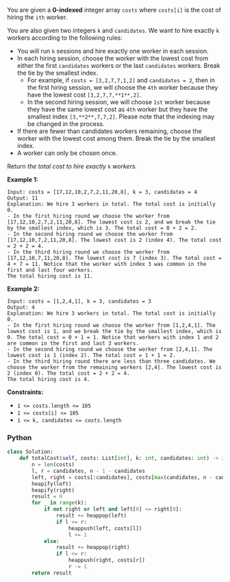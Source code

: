 You are given a  **0-indexed**  integer array  `costs`  where  `costs[i]`  is the cost of hiring the  `ith`  worker.

You are also given two integers  `k`  and  `candidates`. We want to hire exactly  `k`  workers according to the
following rules:

- You will run  `k`  sessions and hire exactly one worker in each session.
- In each hiring session, choose the worker with the lowest cost from either the first  `candidates`  workers or the
  last  `candidates`  workers. Break the tie by the smallest index.
    - For example, if  `costs = [3,2,7,7,1,2]`  and  `candidates = 2`, then in the first hiring session, we will choose
      the  `4th`  worker because they have the lowest cost  `[3,2,7,7,**1**,2]`.
    - In the second hiring session, we will choose  `1st`  worker because they have the same lowest cost as  `4th`
      worker but they have the smallest index  `[3,**2**,7,7,2]`. Please note that the indexing may be changed in the
      process.
- If there are fewer than candidates workers remaining, choose the worker with the lowest cost among them. Break the tie
  by the smallest index.
- A worker can only be chosen once.

Return  _the total cost to hire exactly_ `k` _workers._

**Example 1:**

```
Input: costs = [17,12,10,2,7,2,11,20,8], k = 3, candidates = 4
Output: 11
Explanation: We hire 3 workers in total. The total cost is initially 0.
- In the first hiring round we choose the worker from [17,12,10,2,7,2,11,20,8]. The lowest cost is 2, and we break the tie by the smallest index, which is 3. The total cost = 0 + 2 = 2.
- In the second hiring round we choose the worker from [17,12,10,7,2,11,20,8]. The lowest cost is 2 (index 4). The total cost = 2 + 2 = 4.
- In the third hiring round we choose the worker from [17,12,10,7,11,20,8]. The lowest cost is 7 (index 3). The total cost = 4 + 7 = 11. Notice that the worker with index 3 was common in the first and last four workers.
The total hiring cost is 11.
```

**Example 2:**

```
Input: costs = [1,2,4,1], k = 3, candidates = 3
Output: 4
Explanation: We hire 3 workers in total. The total cost is initially 0.
- In the first hiring round we choose the worker from [1,2,4,1]. The lowest cost is 1, and we break the tie by the smallest index, which is 0. The total cost = 0 + 1 = 1. Notice that workers with index 1 and 2 are common in the first and last 3 workers.
- In the second hiring round we choose the worker from [2,4,1]. The lowest cost is 1 (index 2). The total cost = 1 + 1 = 2.
- In the third hiring round there are less than three candidates. We choose the worker from the remaining workers [2,4]. The lowest cost is 2 (index 0). The total cost = 2 + 2 = 4.
The total hiring cost is 4.
```

**Constraints:**

- `1 <= costs.length <= 105`
- `1 <= costs[i] <= 105`
- `1 <= k, candidates <= costs.length`

### Python

```python
class Solution:
    def totalCost(self, costs: List[int], k: int, candidates: int) -> int:
        n = len(costs)
        l, r = candidates, n - 1 - candidates
        left, right = costs[:candidates], costs[max(candidates, n - candidates):]
        heapify(left)
        heapify(right)
        result = 0
        for _ in range(k):
            if not right or left and left[0] <= right[0]:
                result += heappop(left)
                if l <= r:
                    heappush(left, costs[l])
                    l += 1
            else:
                result += heappop(right)
                if l <= r:
                    heappush(right, costs[r])
                    r -= 1
        return result
```